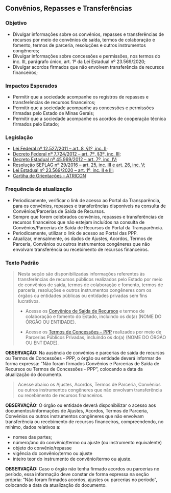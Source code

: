 ## Convênios, Repasses e Transferências

### Objetivo
- Divulgar informações sobre os convênios, repasses e transferências de recursos por meio de convênios de saída, termos de colaboração e fomento, termos de parceria, resoluções e outros instrumentos congêneres;
-	Divulgar informações sobre concessões e permissões, nos termos do inc. III, parágrafo único, art. 1º da Lei Estadual nº 23.569/2020;
-	Divulgar acordos firmados que não envolvem transferência de recursos financeiros;

### Impactos Esperados
- Permitir que a sociedade acompanhe os registros de repasses e transferências de recursos financeiros;
- Permitir que a sociedade acompanhe as concessões e permissões firmadas pelo Estado de Minas Gerais;
- Permitir que a sociedade acompanhe os acordos de cooperação técnica firmados pelo Estado;

### Legislação
- [Lei Federal nº 12.527/2011 – art. 8, §1º, inc. II](http://www.planalto.gov.br/ccivil_03/_ato2011-2014/2011/lei/l12527.htm#art8);
- [Decreto Federal nº 7.724/2012 – art. 7º, §3º, inc. III](http://www.planalto.gov.br/ccivil_03/_ato2011-2014/2012/decreto/d7724.htm#art7);
- [Decreto Estadual nº 45.969/2012 – art. 7º, inc. IV](https://www.almg.gov.br/consulte/legislacao/completa/completa.html?tipo=DEC&num=45969&ano=2012);
- [Resolução SEPLAG nº 29/2016 – art. 25, inc. III e art. 26, inc. V](http://www.planejamento.mg.gov.br/sites/default/files/documentos/resolucao_sitios_seplag_29_de_05_07_2016_1.pdf);
- [Lei Estadual nº 23.569/2020 – art. 1º, inc. II e III](https://www.almg.gov.br/consulte/legislacao/completa/completa.html?tipo=LEI&num=23569&comp=&ano=2020);
- [Cartiha de Orientações - ATRICON](https://docs.google.com/document/d/1lFyzEkznb9QzhsQEvy5p027VtfoLihGq/edit)

### Frequência de atualização
-	Periodicamente, verificar o link de acesso ao Portal da Transparência, para os convênios, repasses e transferências disponíveis na consulta de Convênios/Parcerias de Saída de Recursos.
-	Sempre que forem celebrados convênios, repasses e transferências de recursos financeiros que não estejam incluídos na consulta de Convênios/Parcerias de Saída de Recursos do Portal da Transparência.
-	Periodicamente, utilizar o link de acesso ao Portal das PPP.
-	Atualizar, mensalmente, os dados de Ajustes, Acordos, Termos de Parceria, Convênios ou outros instrumentos congêneres que não envolvam transferência ou recebimento de recursos financeiros.

### Texto Padrão

> Nesta seção são disponibilizadas informações referentes às transferências de recursos públicos realizados pelo Estado por meio de convênios de saída, termos de colaboração e fomento, termos de parceria, resoluções e outros instrumentos congêneres com os órgãos ou entidades públicas ou entidades privadas sem fins lucrativos.
> 
> - Acesse os [Convênios de Saída de Recursos](http://www.transparencia.mg.gov.br/convenios/convenios-de-saida) e termos de colaboração e fomento do Estado, incluindo os do(a) (NOME DO ÓRGÃO OU ENTIDADE).
> 
> - Acesse os [Termos de Concessões – PPP](http://www.ppp.mg.gov.br/) realizados por meio de Parcerias Públicos Privadas, incluindo os do(a) (NOME DO ÓRGÃO OU ENTIDADE).

**OBSERVAÇÃO:** Na ausência de convênios e parcerias de saída de recursos ou Termos de Concessões - PPP, o órgão ou entidade deverá informar de forma expressa: “Não foram firmados Convênios e Parcerias de Saída de Recursos ou Termos de Concessões - PPP”, colocando a data da atualização do documento.

> Acesse abaixo os Ajustes, Acordos, Termos de Parceria, Convênios ou outros instrumentos congêneres que não envolvam transferência ou recebimento de recursos financeiros. 

**OBSERVAÇÃO:** O órgão ou entidade deverá disponibilizar o acesso aos documentos/informações de Ajustes, Acordos, Termos de Parceria, Convênios ou outros instrumentos congêneres que não envolvam transferência ou recebimento de recursos financeiros, compreendendo, no mínimo, dados relativos a:
  - nomes das partes;
  - número/ano do convênio/termo ou ajuste (ou instrumento equivalente) 
  - objeto do convênio/repasse
  - vigência do convênio/termo ou ajuste 
  - inteiro teor do instrumento de convênio/termo ou ajuste.

**OBSERVAÇÃO:** Caso o órgão não tenha firmado acordos ou parcerias no período, essa informação deve constar de forma expressa na seção própria: “Não foram firmados acordos, ajustes ou parcerias no período”, colocando a data da atualização do documento.


